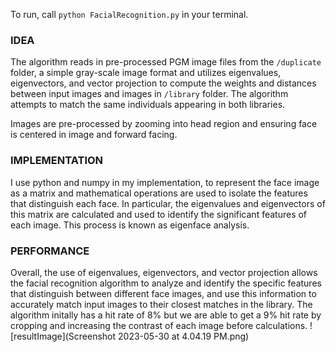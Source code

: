 To run, call ```python FacialRecognition.py``` in your terminal.

### IDEA 
The algorithm reads in pre-processed PGM image files from the `/duplicate` folder, a simple gray-scale image format and utilizes eigenvalues, eigenvectors, and vector projection to compute the weights and distances between input images and images in `/library` folder. The algorithm attempts to match the same individuals appearing in both libraries.

Images are pre-processed by zooming into head region and ensuring face is centered in image and forward facing.

### IMPLEMENTATION
I use python and numpy in my implementation, to represent the face image as a matrix and mathematical operations are used to isolate the features that distinguish each face. In particular, the eigenvalues and eigenvectors of this matrix are calculated and used to identify the significant features of each image. This process is known as eigenface analysis.

### PERFORMANCE
Overall, the use of eigenvalues, eigenvectors, and vector projection allows the facial recognition algorithm to analyze and identify the specific features that distinguish between different face images, and use this information to accurately match input images to their closest matches in the library. The algorithm initally has a hit rate of 8% but we are able to get a 9% hit rate by cropping and increasing the contrast of each image before calculations.
![resultImage](Screenshot 2023-05-30 at 4.04.19 PM.png)
